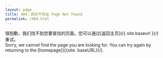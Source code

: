 ```yaml
---
layout: page
title: 404：网页不存在 Page Not Found
permalink: /404.html
---
```


很抱歉，我们找不到您要查找的页面。您可以通过[返回主页]({{ site.baseurl }}/)重试。           
Sorry, we cannot find the page you are looking for. You can try again by returning to the [homepage]({{site. baseURL}}/).

